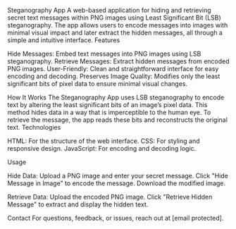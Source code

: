 Steganography App
A web-based application for hiding and retrieving secret text messages within PNG images using Least Significant Bit (LSB) steganography. The app allows users to encode messages into images with minimal visual impact and later extract the hidden messages, all through a simple and intuitive interface.
Features

Hide Messages: Embed text messages into PNG images using LSB steganography.
Retrieve Messages: Extract hidden messages from encoded PNG images.
User-Friendly: Clean and straightforward interface for easy encoding and decoding.
Preserves Image Quality: Modifies only the least significant bits of pixel data to ensure minimal visual changes.

How It Works
The Steganography App uses LSB steganography to encode text by altering the least significant bits of an image’s pixel data. This method hides data in a way that is imperceptible to the human eye. To retrieve the message, the app reads these bits and reconstructs the original text.
Technologies

HTML: For the structure of the web interface.
CSS: For styling and responsive design.
JavaScript: For encoding and decoding logic.

Usage

Hide Data:
Upload a PNG image and enter your secret message.
Click "Hide Message in Image" to encode the message.
Download the modified image.


Retrieve Data:
Upload the encoded PNG image.
Click "Retrieve Hidden Message" to extract and display the hidden text.



Contact
For questions, feedback, or issues, reach out at [email protected].
